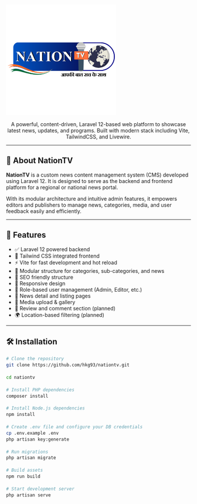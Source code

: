 <img src="https://raw.githubusercontent.com/hkg93/nationtv/main/public/logo-10.png" width="300" alt="nationtv_logo">
<p align="center">
  A powerful, content-driven, Laravel 12-based web platform to showcase latest news, updates, and programs. Built with modern stack including Vite, TailwindCSS, and Livewire.
</p>

---

## 📌 About NationTV

**NationTV** is a custom news content management system (CMS) developed using Laravel 12. It is designed to serve as the backend and frontend platform for a regional or national news portal.

With its modular architecture and intuitive admin features, it empowers editors and publishers to manage news, categories, media, and user feedback easily and efficiently.

---

## 🚀 Features

- ✅ Laravel 12 powered backend
- 🎨 Tailwind CSS integrated frontend
- ⚡ Vite for fast development and hot reload
- 📂 Modular structure for categories, sub-categories, and news
- 🔎 SEO friendly structure
- 📱 Responsive design
- 👥 Role-based user management (Admin, Editor, etc.)
- 🧾 News detail and listing pages
- 📸 Media upload & gallery
- 💬 Review and comment section (planned)
- 🌍 Location-based filtering (planned)

---

## 🛠️ Installation

```bash
# Clone the repository
git clone https://github.com/hkg93/nationtv.git

cd nationtv

# Install PHP dependencies
composer install

# Install Node.js dependencies
npm install

# Create .env file and configure your DB credentials
cp .env.example .env
php artisan key:generate

# Run migrations
php artisan migrate

# Build assets
npm run build

# Start development server
php artisan serve
